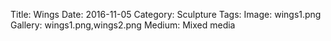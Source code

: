 Title: Wings
Date: 2016-11-05
Category: Sculpture
Tags:
Image: wings1.png
Gallery: wings1.png,wings2.png
Medium: Mixed media